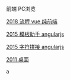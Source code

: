 
前端 PC浏览


[2018 流程 vue 纯前端](./flow/index.html) 

[2015 模板助手 angularjs](./temp/t.html)

[2015 字符拼接 angularjs](./temp/a.html) 

[2011 桌面 ](./desktop/index.html)

a

